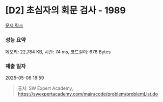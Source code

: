 # [D2] 초심자의 회문 검사 - 1989 

[문제 링크](https://swexpertacademy.com/main/code/problem/problemDetail.do?contestProbId=AV5PyTLqAf4DFAUq) 

### 성능 요약

메모리: 22,784 KB, 시간: 74 ms, 코드길이: 678 Bytes

### 제출 일자

2025-05-06 18:59



> 출처: SW Expert Academy, https://swexpertacademy.com/main/code/problem/problemList.do